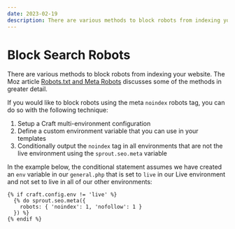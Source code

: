 ```yaml
---
date: 2023-02-19
description: There are various methods to block robots from indexing your website. The Moz article 'Robots.txt and Meta Robots' discusses some of the methods in greater detail.
---
```


# Block Search Robots

There are various methods to block robots from indexing your website. The Moz article [Robots.txt and Meta Robots](https://moz.com/learn/seo/robotstxt) discusses some of the methods in greater detail.

If you would like to block robots using the meta `noindex` robots tag, you can do so with the following technique:

1. Setup a Craft multi-environment configuration
2. Define a custom environment variable that you can use in your templates
3. Conditionally output the `noindex` tag in all environments that are not the live environment using the `sprout.seo.meta` variable

In the example below, the conditional statement assumes we have created an `env` variable in our `general.php` that is set to `live` in our Live environment and not set to live in all of our other environments:

``` twig
{% if craft.config.env != 'live' %}
  {% do sprout.seo.meta({
    robots: { 'noindex': 1, 'nofollow': 1 }
  }) %}
{% endif %}
```
